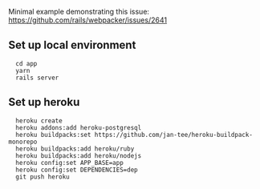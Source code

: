 Minimal example demonstrating this issue: https://github.com/rails/webpacker/issues/2641

## Set up local environment
```
  cd app
  yarn
  rails server
```

## Set up heroku

```
  heroku create
  heroku addons:add heroku-postgresql
  heroku buildpacks:set https://github.com/jan-tee/heroku-buildpack-monorepo
  heroku buildpacks:add heroku/ruby
  heroku buildpacks:add heroku/nodejs
  heroku config:set APP_BASE=app
  heroku config:set DEPENDENCIES=dep
  git push heroku
```